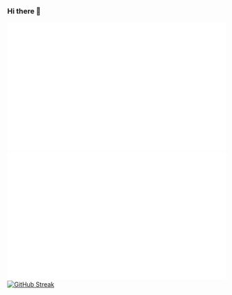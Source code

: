 ### Hi there 👋

<!--
**jarekkopaczewski/jarekkopaczewski** is a ✨ _special_ ✨ repository because its `README.md` (this file) appears on your GitHub profile.

Here are some ideas to get you started:

- 🔭 I’m currently working on ...
- 🌱 I’m currently learning ...
- 👯 I’m looking to collaborate on ...
- 🤔 I’m looking for help with ...
- 💬 Ask me about ...
- 📫 How to reach me: ...
- 😄 Pronouns: ...
- ⚡ Fun fact: ...
-->

![Lang](https://github.com/jarekkopaczewski/Stats/blob/b7795ff3437e5a117756a7baafb35f9788211a18/generated/languages.svg) 
![Stats](https://github.com/jarekkopaczewski/Stats/blob/877cf0b79ccb616197db9c01b02ddc2b3fa1d228/generated/overview.svg)
[![GitHub Streak](http://github-readme-streak-stats.herokuapp.com?user=jarekkopaczewski&theme=dark&border=444444&background=1E1E1E&currStreakNum=F2F2F2&sideNums=F2F2F2)](https://git.io/streak-stats)

